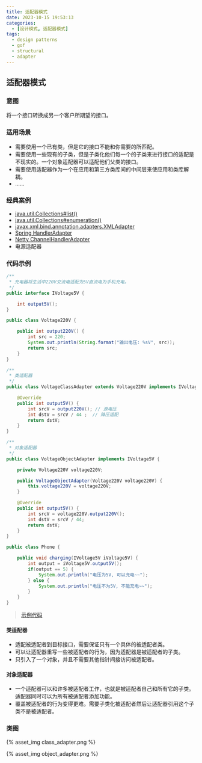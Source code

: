 ```yaml
---
title: 适配器模式
date: 2023-10-15 19:53:13
categories:
  - [设计模式, 适配器模式]
tags:
  - design patterns
  - gof
  - structural
  - adapter
---
```


## 适配器模式

### 意图

将一个接口转换成另一个客户所期望的接口。

### 适用场景

- 需要使用一个已有类，但是它的接口不能和你需要的所匹配。
- 需要使用一些现有的子类，但是子类化他们每一个的子类来进行接口的适配是不现实的。一个对象适配器可以适配他们父类的接口。
- 需要使用适配器作为一个在应用和第三方类库间的中间层来使应用和类库解耦。
- ......

<!-- more -->

### 经典案例

- [java.util.Collections#list()](https://docs.oracle.com/javase/8/docs/api/java/util/Collections.html#list-java.util.Enumeration-)
- [java.util.Collections#enumeration()](https://docs.oracle.com/javase/8/docs/api/java/util/Collections.html#enumeration-java.util.Collection-)
- [javax.xml.bind.annotation.adapters.XMLAdapter](http://docs.oracle.com/javase/8/docs/api/javax/xml/bind/annotation/adapters/XmlAdapter.html#marshal-BoundType-)
- [Spring HandlerAdapter](https://docs.spring.io/spring-framework/docs/5.3.29/javadoc-api/org/springframework/web/servlet/HandlerAdapter.html)
- [Netty ChannelHandlerAdapter](https://netty.io/4.1/api/io/netty/channel/ChannelHandlerAdapter.html)
- 电源适配器

### 代码示例

```java
/**
 * 充电器将生活中220V交流电适配为5V直流电为手机充电。
 */
public interface IVoltage5V {

    int output5V();
}

public class Voltage220V {

    public int output220V() {
        int src = 220;
        System.out.println(String.format("输出电压: %sV", src));
        return src;
    }
}

/**
 * 类适配器
 */
public class VoltageClassAdapter extends Voltage220V implements IVoltage5V {

    @Override
    public int output5V() {
        int srcV = output220V(); // 源电压
        int dstV = srcV / 44 ;  // 降压适配
        return dstV;
    }
}

/**
 * 对象适配器
 */
public class VoltageObjectAdapter implements IVoltage5V {

    private Voltage220V voltage220V;

    public VoltageObjectAdapter(Voltage220V voltage220V) {
        this.voltage220V = voltage220V;
    }

    @Override
    public int output5V() {
        int srcV = voltage220V.output220V();
        int dstV = srcV / 44;
        return dstV;
    }
}

public class Phone {

    public void charging(IVoltage5V iVoltage5V) {
        int output = iVoltage5V.output5V();
        if(output == 5) {
            System.out.println("电压为5V, 可以充电~~");
        } else {
            System.out.println("电压不为5V, 不能充电~~");
        }
    }
}
```

> [示例代码]()

#### 类适配器

- 适配被适配者到目标接口，需要保证只有一个具体的被适配者类。
- 可以让适配器重写一些被适配者的行为，因为适配器是被适配者的子类。
- 只引入了一个对象，并且不需要其他指针间接访问被适配者。

#### 对象适配器

- 一个适配器可以和许多被适配者工作，也就是被适配者自己和所有它的子类。适配器同时可以为所有被适配者添加功能。
- 覆盖被适配者的行为变得更难。需要子类化被适配者然后让适配器引用这个子类不是被适配者。

### 类图

{% asset_img class_adapter.png %}

{% asset_img object_adapter.png %}
